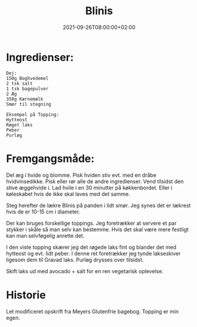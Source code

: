 ﻿---
title: "Blinis"
date: 2021-09-26T08:00:00+02:00
draft: false
---
# Ingredienser:

	Dej:
	150g Boghvedemel
	2 tsk salt
	1 tsk bagepulver
	2 Æg
	350g Kærnemælk
	Smør til stegning

	Eksempel på Topping:
	Hytteost
	Røget laks
	Peber
	Purløg

# Fremgangsmåde:

Del æg i hvide og blomme. Pisk hviden stiv evt. med en dråbe hvidvinsedikke. Pisk eller rør alle de andre ingredienser.
Vend tilsidst den stive æggehvide i. Lad hvile i en 30 minutter på køkkenbordet. Eller i køleskabet hvis de ikke skal laves
med det samme.

Steg herefter de lækre Blinis på panden i lidt smør. Jeg synes det er lækrest hvis de er 10-15 cm i diameter.

Der kan bruges forskellige toppings. Jeg foretrækker at servere et par stykker i skåle så man selv kan bestemme.
Hvis det skal være mere festligt kan man selvføgelig anrette det.

I den viste topping skærer jeg det røgede laks fint og blander det med hytteost og evt. lidt peber.
I denne ret foretrækker jeg tynde lakseskiver ligesom dem til Gravad laks. Purløg drysses over tilsidst.

Skift laks ud med avocado + salt for en ren vegetarisk oplevelse.

# Historie

Let modificeret opskrift fra Meyers Glutenfrie bagebog. Topping er min egen.